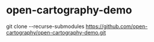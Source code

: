 # open-cartography-demo

git clone --recurse-submodules https://github.com/open-cartography/open-cartography-demo.git